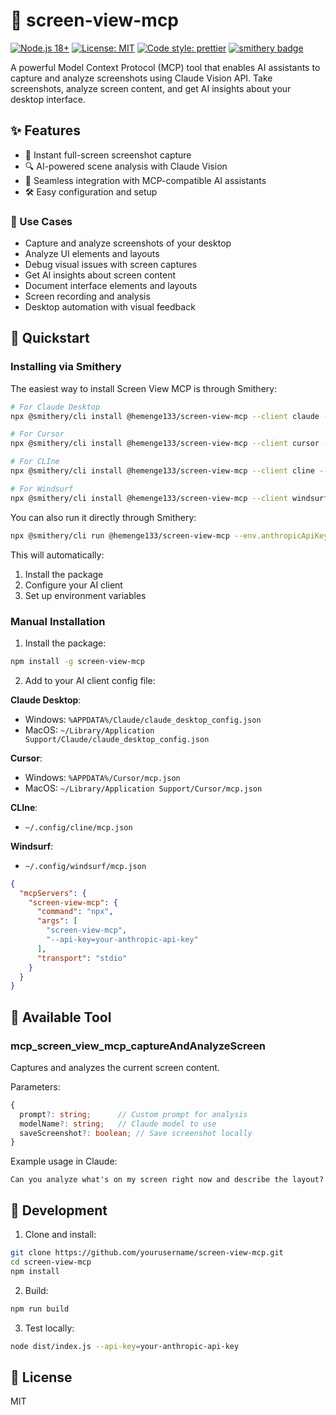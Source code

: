 # 📸 screen-view-mcp

[![Node.js 18+](https://img.shields.io/badge/node-18%2B-brightgreen.svg)](https://nodejs.org/)
[![License: MIT](https://img.shields.io/badge/License-MIT-yellow.svg)](https://opensource.org/licenses/MIT)
[![Code style: prettier](https://img.shields.io/badge/code%20style-prettier-f8bc45.svg)](https://prettier.io/)
[![smithery badge](https://smithery.ai/badge/@hemenge133/screen-view-mcp)](https://smithery.ai/protocol/@hemenge133/screen-view-mcp)

A powerful Model Context Protocol (MCP) tool that enables AI assistants to capture and analyze screenshots using Claude Vision API. Take screenshots, analyze screen content, and get AI insights about your desktop interface. 

## ✨ Features

- 📸 Instant full-screen screenshot capture
- 🔍 AI-powered scene analysis with Claude Vision
- 🤖 Seamless integration with MCP-compatible AI assistants
- 🛠️ Easy configuration and setup

### 🎯 Use Cases

- Capture and analyze screenshots of your desktop
- Analyze UI elements and layouts
- Debug visual issues with screen captures
- Get AI insights about screen content
- Document interface elements and layouts
- Screen recording and analysis
- Desktop automation with visual feedback

## 🚀 Quickstart

### Installing via Smithery

The easiest way to install Screen View MCP is through Smithery:

```bash
# For Claude Desktop
npx @smithery/cli install @hemenge133/screen-view-mcp --client claude --env.anthropicApiKey=your-api-key

# For Cursor
npx @smithery/cli install @hemenge133/screen-view-mcp --client cursor --env.anthropicApiKey=your-api-key

# For CLIne
npx @smithery/cli install @hemenge133/screen-view-mcp --client cline --env.anthropicApiKey=your-api-key

# For Windsurf
npx @smithery/cli install @hemenge133/screen-view-mcp --client windsurf --env.anthropicApiKey=your-api-key
```

You can also run it directly through Smithery:

```bash
npx @smithery/cli run @hemenge133/screen-view-mcp --env.anthropicApiKey=your-api-key
```

This will automatically:
1. Install the package
2. Configure your AI client
3. Set up environment variables

### Manual Installation

1. Install the package:
```bash
npm install -g screen-view-mcp
```

2. Add to your AI client config file:

**Claude Desktop**:
- Windows: `%APPDATA%/Claude/claude_desktop_config.json`  
- MacOS: `~/Library/Application Support/Claude/claude_desktop_config.json`

**Cursor**:
- Windows: `%APPDATA%/Cursor/mcp.json`
- MacOS: `~/Library/Application Support/Cursor/mcp.json`

**CLIne**:
- `~/.config/cline/mcp.json`

**Windsurf**:
- `~/.config/windsurf/mcp.json`

```json
{
  "mcpServers": {
    "screen-view-mcp": {
      "command": "npx",
      "args": [
        "screen-view-mcp",
        "--api-key=your-anthropic-api-key"
      ],
      "transport": "stdio"
    }
  }
}
```

## 📝 Available Tool

### mcp_screen_view_mcp_captureAndAnalyzeScreen

Captures and analyzes the current screen content.

Parameters:
```typescript
{
  prompt?: string;      // Custom prompt for analysis
  modelName?: string;   // Claude model to use
  saveScreenshot?: boolean; // Save screenshot locally
}
```

Example usage in Claude:
```
Can you analyze what's on my screen right now and describe the layout?
```

## 🔧 Development

1. Clone and install:
```bash
git clone https://github.com/yourusername/screen-view-mcp.git
cd screen-view-mcp
npm install
```

2. Build:
```bash
npm run build
```

3. Test locally:
```bash
node dist/index.js --api-key=your-anthropic-api-key
```

## 📜 License

MIT